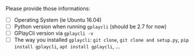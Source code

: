 Please provide those informations:

- [ ] Operating System (ie Ubuntu 16.04)
- [ ] Python version when running `gplaycli` (should be 2.7 for now)
- [ ] GPlayCli version via `gplaycli -v`
- [ ] The way you installed `gplaycli`: `git clone`, `git clone and setup.py`, `pip install gplaycli`, `apt install gplaycli`, ...

